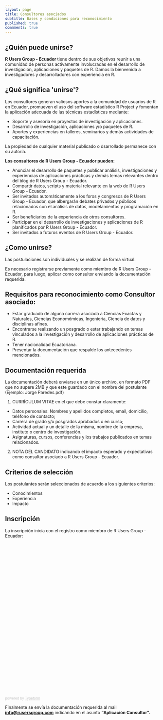 ```yaml
---
layout: page
title: Consultores asociados
subtitle: Bases y condiciones para reconocimiento
published: true
commments: true
---
```

¿Quién puede unirse?
-------------
<b>R Users Group - Ecuador</b> tiene dentro de sus objetivos reunir a una comunidad de personas activamente involucradas en el desarrollo de investigación, aplicaciones y paquetes de R.
Damos la bienvenida a investigadores y desarrolladores con experiencia en R.

¿Qué significa 'unirse'?
-------------

Los consultores generan valiosos aportes a la comunidad de usuarios de R en Ecuador, promueven el uso del software estadístico R Project y fomentan la aplicación adecuada de las técnicas estadísticas mediante:
* Soporte y asesoria en proyectos de investigación y aplicaciones.
* Desarrollo de investigación, aplicaciones y/o paquetes de R.
* Aportes y experiencias en talleres, seminarios y demás actividades de capacitación.

La propiedad de cualquier material publicado o dsarrollado permanece con su autoría.

**Los consultores de R Users Group - Ecuador pueden:**
* Anunciar el desarrollo de paquetes y publicar análisis, investigaciones y experiencias de aplicaciones prácticas y demás temas relevantes dentro del blog de R Users Group - Ecuador.
* Compartir datos, scripts y material relevante en la web de R Users Group - Ecuador.
* Ser invitados automáticamente a los foros y congresos de R Users Group - Ecuador, que albergarán debates privados y públicos relacionados con el análisis de datos, modelamientos y programación en R.
* Ser beneficiarios de la experiencia de otros consultores.
* Participar en el desarrollo de investigaciones y aplicaciones de R planificados por R Users Group - Ecuador. 
* Ser invitados a futuros eventos de R Users Group - Ecuador.

¿Como unirse?
-------------
Las postulaciones son individuales y se realizan de forma virtual.

Es necesario registrarse previamente como miembro de R Users Group - Ecuador, para luego, aplicar como consultor enviando la documentación requerida.

Requisitos para reconocimiento como Consultor asociado:
-------------

* Estar graduado de alguna carrera asociada a Ciencias Exactas y Naturales, Ciencias Economómicas, Ingeniería, Ciencia de datos y disciplinas afines.
* Encontrarse realizando un posgrado o estar trabajando en temas vinculados a la investigación y desarrollo de aplicaciones prácticas de R.
* Tener nacionalidad Ecuatoriana.
* Presentar la documentación que respalde los antecedentes mencionados.

Documentación requerida
-------------
La documentación deberá enviarse en un único archivo, en formato PDF que no supere 2MB y que este guardado
con el nombre del postulante (Ejemplo: Jorge Paredes.pdf)

1. CURRÍCULUM VITAE en el que debe constar claramente:
* Datos personales: Nombres y apellidos completos, email, domicilio, teléfono de contacto;
* Carrera de grado y/o posgrados aprobados o en curso;
* Actividad actual y un detalle de la misma, nombre de la empresa, instituto o centro de investigación.
* Asignaturas, cursos, conferencias y los trabajos publicados en temas relacionados.

2. NOTA DEL CANDIDATO indicando el impacto esperado y expectativas como consultor asociado a R Users Group - Ecuador.

Criterios de selección
-------------
Los postulantes serán seleccionados de acuerdo a los siguientes criterios:
* Conocimientos
* Experiencia
* Impacto

Inscripción
-------------

La inscripción inicia con el registro como miembro de R Users Group - Ecuador:

<div class="typeform-widget" data-url="https://rusersgroup.typeform.com/to/rLwWDu" style="width: 100%; height: 500px;" > </div> <script> (function() { var qs,js,q,s,d=document, gi=d.getElementById, ce=d.createElement, gt=d.getElementsByTagName, id="typef_orm", b="https://embed.typeform.com/"; if(!gi.call(d,id)) { js=ce.call(d,"script"); js.id=id; js.src=b+"embed.js"; q=gt.call(d,"script")[0]; q.parentNode.insertBefore(js,q) } })() </script> <div style="font-family: Sans-Serif;font-size: 12px;color: #999;opacity: 0.5; padding-top: 5px;" > powered by <a href="https://www.typeform.com//?utm_campaign=rLwWDu&amp;utm_source=typeform.com-10922552-Basic&amp;utm_medium=typeform&amp;utm_content=typeform-embedded-poweredbytypeform&amp;utm_term=EN" style="color: #999" target="_blank">Typeform</a> </div>

Finalmente se envía la documentación requerida al mail **info@rusersgroup.com** indicando en el asunto **"Aplicación Consultor".**
